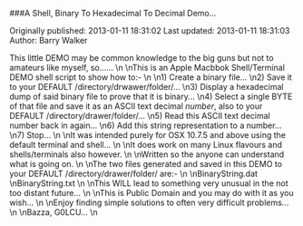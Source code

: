 ###A Shell, Binary To Hexadecimal To Decimal Demo...

Originally published: 2013-01-11 18:31:02
Last updated: 2013-01-11 18:31:03
Author: Barry Walker

This little DEMO may be common knowledge to the big guns but not to amateurs like myself, so......\n\nThis is an Apple Macbbok Shell/Terminal DEMO shell script to show how to:-\n\n1) Create a binary file...\n2) Save it to your DEFAULT /directory/drwawer/folder/...\n3) Display a hexadecimal dump of said binary file to prove that it is binary...\n4) Select a single BYTE of that file and save it as an ASCII text decimal _number_, also to your DEFAULT /directory/drawer/folder/...\n5) Read this ASCII text decimal number back in again...\n6) Add this string representation to a number...\n7) Stop...\n\nIt was intended purely for OSX 10.7.5 and above using the default terminal and shell...\n\nIt does work on many Linux flavours and shells/terminals also however.\n\nWritten so the anyone can understand what is going on.\n\nThe two files generated and saved in this DEMO to your DEFAULT /directory/drawer/folder/ are:-\n\nBinaryString.dat\nBinaryString.txt\n\nThis WILL lead to something very unusual in the not too distant future...\n\nThis is Public Domain and you may do with it as you wish...\n\nEnjoy finding simple solutions to often very difficult problems...\n\nBazza, G0LCU...\n